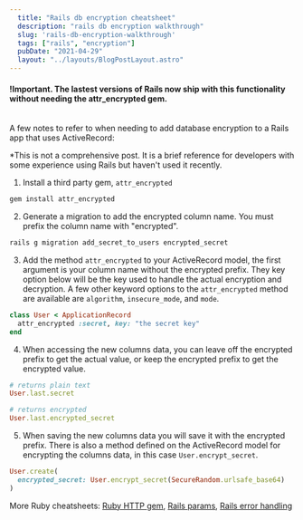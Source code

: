 ```yaml
---
  title: "Rails db encryption cheatsheet"
  description: "rails db encryption walkthrough"
  slug: 'rails-db-encryption-walkthrough'
  tags: ["rails", "encryption"]
  pubDate: "2021-04-29"
  layout: "../layouts/BlogPostLayout.astro"
---
```


<h4>!Important. The lastest versions of Rails now ship with this functionality without needing the attr_encrypted gem.</h4>
<br />
A few notes to refer to when needing to add database encryption to a Rails app that uses ActiveRecord:

*This is not a comprehensive post. It is a brief reference for developers with some experience using Rails but haven't used it recently.

1) Install a third party gem, `attr_encrypted`

```ruby
gem install attr_encrypted
```

2) Generate a migration to add the encrypted column name. You must prefix the column name with "encrypted".

```ruby
rails g migration add_secret_to_users encrypted_secret
```

3) Add the method `attr_encrypted` to your ActiveRecord model, the first argument is your column name without the encrypted prefix. They key option below will be the key used to handle the actual encryption and decryption. A few other keyword options to the `attr_encrypted` method are available are `algorithm`, `insecure_mode`, and `mode`.

```ruby
class User < ApplicationRecord
  attr_encrypted :secret, key: "the secret key"
end
```

4) When accessing the new columns data, you can leave off the encrypted prefix to get the actual value, or keep the encrypted prefix to get the encrypted value.

```ruby
# returns plain text
User.last.secret

# returns encrypted
User.last.encrypted_secret
```

5) When saving the new columns data you will save it with the encrypted prefix. There is also a method defined on the ActiveRecord model for encrypting the columns data, in this case `User.encrypt_secret`.

```ruby
User.create(
  encrypted_secret: User.encrypt_secret(SecureRandom.urlsafe_base64)
)
```

More Ruby cheatsheets:
[Ruby HTTP gem](https://tinytechtuts.com/2021-ruby-http-gem-cheatsheet),
[Rails params](https://tinytechtuts.com/2021-rails-params-cheatsheet),
[Rails error handling](https://tinytechtuts.com/2021-rails-handling-errors)